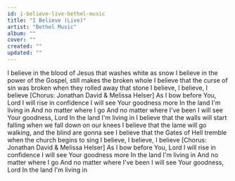 ```yaml
---
id: i-believe-live-bethel-music
title: "I Believe (Live)"
artist: "Bethel Music"
album: ""
cover: ""
created: ""
updated: ""
---
```


I believe in the blood of Jesus that washes white as snow
I believe in the power of the Gospel, still makes the broken whole
I believe that the curse of sin was broken when they rolled away that stone
I believe, I believe, I believe
[Chorus: Jonathan David & Melissa Helser]
As I bow before You, Lord
I will rise in confidence
I will see Your goodnеss more
In the land I'm living in
And no matter whеre I go
And no matter where I've been
I will see Your goodness, Lord
In the land I'm living in
I believe that the walls will start falling when we fall down on our knees
I believe that the lame will go walking, and the blind are gonna see
I believe that the Gates of Hell tremble when the church begins to sing
I believe, I believe, I believe
[Chorus: Jonathan David & Melissa Helser]
As I bow before You, Lord
I will rise in confidence
I will see Your goodness more
In the land I'm living in
And no matter where I go
And no matter where I've been
I will see Your goodness, Lord
In the land I'm living in